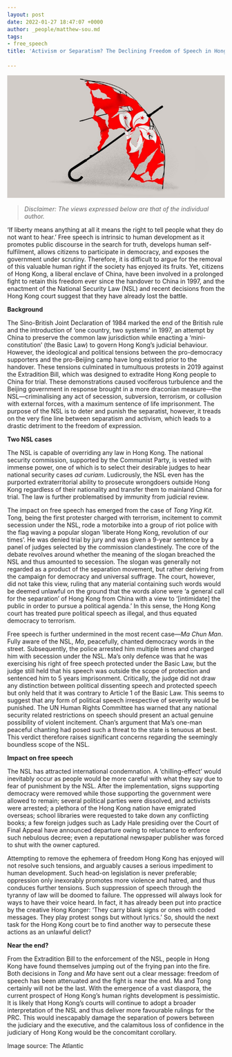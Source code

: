 ```yaml
---
layout: post
date: 2022-01-27 18:47:07 +0000
author: _people/matthew-sou.md
tags:
- free_speech
title: 'Activism or Separatism? The Declining Freedom of Speech in Hong Kong '

---
```

![](/uploads/untitled-design-8.png)

> _Disclaimer: The views expressed below are that of the individual author._

‘If liberty means anything at all it means the right to tell people what they do not want to hear.’ Free speech is intrinsic to human development as it promotes public discourse in the search for truth, develops human self-fulfilment, allows citizens to participate in democracy, and exposes the government under scrutiny. Therefore, it is difficult to argue for the removal of this valuable human right if the society has enjoyed its fruits. Yet, citizens of Hong Kong, a liberal enclave of China, have been involved in a prolonged fight to retain this freedom ever since the handover to China in 1997, and the enactment of the National Security Law (NSL) and recent decisions from the Hong Kong court suggest that they have already lost the battle.

**Background**

The Sino-British Joint Declaration of 1984 marked the end of the British rule and the introduction of ‘one country, two systems’ in 1997, an attempt by China to preserve the common law jurisdiction while enacting a ‘mini-constitution’ (the Basic Law) to govern Hong Kong’s judicial behaviour. However, the ideological and political tensions between the pro-democracy supporters and the pro-Beijing camp have long existed prior to the handover. These tensions culminated in tumultuous protests in 2019 against the Extradition Bill, which was designed to extradite Hong Kong people to China for trial. These demonstrations caused vociferous turbulence and the Beijing government in response brought in a more draconian measure—the NSL—criminalising any act of secession, subversion, terrorism, or collusion with external forces, with a maximum sentence of life imprisonment. The purpose of the NSL is to deter and punish the separatist, however, it treads on the very fine line between separatism and activism, which leads to a drastic detriment to the freedom of expression.

**Two NSL cases**

The NSL is capable of overriding any law in Hong Kong. The national security commission, supported by the Communist Party, is vested with immense power, one of which is to select their desirable judges to hear national security cases _ad curiam_. Ludicrously, the NSL even has the purported extraterritorial ability to prosecute wrongdoers outside Hong Kong regardless of their nationality and transfer them to mainland China for trial. The law is further problematised by immunity from judicial review.

The impact on free speech has emerged from the case of _Tong Ying Kit_. Tong, being the first protester charged with terrorism, incitement to commit secession under the NSL, rode a motorbike into a group of riot police with the flag waving a popular slogan ‘liberate Hong Kong, revolution of our times’. He was denied trial by jury and was given a 9-year sentence by a panel of judges selected by the commission clandestinely. The core of the debate revolves around whether the meaning of the slogan breached the NSL and thus amounted to secession. The slogan was generally not regarded as a product of the separation movement, but rather deriving from the campaign for democracy and universal suffrage. The court, however, did not take this view, ruling that any material containing such words would be deemed unlawful on the ground that the words alone were ‘a general call for the separation’ of Hong Kong from China with a view to ‘\[intimidate\] the public in order to pursue a political agenda.’ In this sense, the Hong Kong court has treated pure political speech as illegal, and thus equated democracy to terrorism.

Free speech is further undermined in the most recent case—_Ma Chun Man_. Fully aware of the NSL, _Ma_, peacefully, chanted democracy words in the street. Subsequently, the police arrested him multiple times and charged him with secession under the NSL. Ma’s only defence was that he was exercising his right of free speech protected under the Basic Law, but the judge still held that his speech was outside the scope of protection and sentenced him to 5 years imprisonment. Critically, the judge did not draw any distinction between political dissenting speech and protected speech but only held that it was contrary to Article 1 of the Basic Law. This seems to suggest that any form of political speech irrespective of severity would be punished. The UN Human Rights Committee has warned that any national security related restrictions on speech should present an actual genuine possibility of violent incitement. Chan’s argument that Ma’s one-man peaceful chanting had posed such a threat to the state is tenuous at best. This verdict therefore raises significant concerns regarding the seemingly boundless scope of the NSL.

**Impact on free speech**

The NSL has attracted international condemnation. A ‘chilling-effect’ would inevitably occur as people would be more careful with what they say due to fear of punishment by the NSL. After the implementation, signs supporting democracy were removed while those supporting the government were allowed to remain; several political parties were dissolved, and activists were arrested; a plethora of the Hong Kong nation have emigrated overseas; school libraries were requested to take down any conflicting books; a few foreign judges such as Lady Hale presiding over the Court of Final Appeal have announced departure owing to reluctance to enforce such nebulous decree; even a reputational newspaper publisher was forced to shut with the owner captured.

Attempting to remove the ephemera of freedom Hong Kong has enjoyed will not resolve such tensions, and arguably causes a serious impediment to human development. Such head-on legislation is never preferable; oppression only inexorably promotes more violence and hatred, and thus conduces further tensions. Such suppression of speech through the tyranny of law will be doomed to failure. The oppressed will always look for ways to have their voice heard. In fact, it has already been put into practice by the creative Hong Konger: ‘They carry blank signs or ones with coded messages. They play protest songs but without lyrics.’ So, should the next task for the Hong Kong court be to find another way to persecute these actions as an unlawful delict?

**Near the end?**

From the Extradition Bill to the enforcement of the NSL, people in Hong Kong have found themselves jumping out of the frying pan into the fire. Both decisions in _Tong_ and _Ma_ have sent out a clear message: freedom of speech has been attenuated and the fight is near the end. Ma and Tong certainly will not be the last. With the emergence of a vast diaspora, the current prospect of Hong Kong’s human rights development is pessimistic. It is likely that Hong Kong’s courts will continue to adopt a broader interpretation of the NSL and thus deliver more favourable rulings for the PRC. This would inescapably damage the separation of powers between the judiciary and the executive, and the calamitous loss of confidence in the judiciary of Hong Kong would be the concomitant corollary.

Image source: The Atlantic